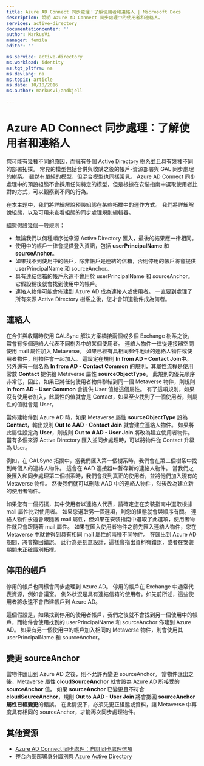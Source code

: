 ```yaml
---
title: Azure AD Connect 同步處理：了解使用者和連絡人 | Microsoft Docs
description: 說明 Azure AD Connect 同步處理中的使用者和連絡人。
services: active-directory
documentationcenter: ''
author: MarkusVi
manager: femila
editor: ''

ms.service: active-directory
ms.workload: identity
ms.tgt_pltfrm: na
ms.devlang: na
ms.topic: article
ms.date: 10/10/2016
ms.author: markusvi;andkjell

---
```

# <a name="azure-ad-connect-sync-understanding-users-and-contacts"></a>Azure AD Connect 同步處理：了解使用者和連絡人
您可能有幾種不同的原因，而擁有多個 Active Directory 樹系並且具有幾種不同的部署拓撲。 常見的模型包括合併與收購之後的帳戶-資源部署與 GAL 同步處理的樹系。 雖然有單純的模型，但混合模型也同樣常見。 Azure AD Connect 同步處理中的預設組態不會採用任何特定的模型，但是根據在安裝指南中選取使用者比對的方式，可以觀察到不同的行為。

在本主題中，我們將詳細解說預設組態在某些拓撲中的運作方式。 我們將詳細解說組態，以及可用來查看組態的同步處理規則編輯器。

組態假設幾個一般規則：

* 無論我們以何種順序從來源 Active Directory 匯入，最後的結果應一律相同。
* 使用中的帳戶一律會提供登入資訊，包括 **userPrincipalName** 和 **sourceAnchor**。
* 如果找不到使用中的帳戶，除非帳戶是連結的信箱，否則停用的帳戶將會提供 userPrincipalName 和 sourceAnchor。
* 具有連結信箱的帳戶永遠不會用於 userPrincipalName 和 sourceAnchor。 它假設稍後就會找到使用中的帳戶。
* 連絡人物件可能會佈建到 Azure AD 成為連絡人或使用者。 一直要到處理了所有來源 Active Directory 樹系之後，您才會知道物件成為何者。

## <a name="contacts"></a>連絡人
在合併與收購時使用 GALSync 解決方案橋接兩個或多個 Exchange 樹系之後，常會有多個連絡人代表不同樹系中的某個使用者。 連絡人物件一律從連接器空間使用 mail 屬性加入 Metaverse。 如果已經有具相同郵件地址的連絡人物件或使用者物件，則物件會一起加入。 這設定在規則 **In from AD – Contact Join**中。 另外還有一個名為 **In from AD - Contact Common** 的規則，其屬性流程是使用常數 **Contact** 提供給 Metaverse 屬性 **sourceObjectType**。 此規則的優先順序非常低，因此，如果已將任何使用者物件聯結到同一個 Metaverse 物件，則規則 **In from AD – User Common** 會提供 User 值給這個屬性。 有了這項規則，如果沒有使用者加入，此屬性的值就會是 Contact，如果至少找到了一個使用者，則屬性的值就會是 User。

當佈建物件到 Azure AD 時，如果 Metaverse 屬性 **sourceObjectType** 設為 **Contact**，輸出規則 **Out to AAD - Contact Join** 就會建立連絡人物件。 如果將此屬性設定為 **User**，則規則 **Out to AAD - User Join** 將改為建立使用者物件。
當有多個來源 Active Directory 匯入並同步處理時，可以將物件從 Contact 升級為 User。

例如，在 GALSync 拓撲中，當我們匯入第一個樹系時，我們會在第二個樹系中找到每個人的連絡人物件。 這會在 AAD 連接器中暫存新的連絡人物件。 當我們之後匯入和同步處理第二個樹系時，我們會找到真正的使用者，並將他們加入現有的 Metaverse 物件。 然後我們就可以刪除 AAD 中的連絡人物件，然後改為建立新的使用者物件。

如果您有一個拓撲，其中使用者以連絡人代表，請確定您在安裝指南中選取根據 mail 屬性比對使用者。 如果您選取另一個選項，則您的組態就會與順序有關。 連絡人物件永遠會跟隨著 mail 屬性，但如果在安裝指南中選取了此選項，使用者物件就只會跟隨著 mail 屬性。 如果在匯入使用者物件之前先匯入連絡人物件，您在 Metaverse 中就會得到具有相同 mail 屬性的兩種不同物件。 在匯出到 Azure AD 期間，將會擲回錯誤。 此行為是刻意設計，這樣會指出資料有錯誤，或者在安裝期間未正確識別拓撲。

## <a name="disabled-accounts"></a>停用的帳戶
停用的帳戶也同樣會同步處理到 Azure AD。 停用的帳戶在 Exchange 中通常代表資源，例如會議室。 例外狀況是具有連結信箱的使用者。如先前所述，這些使用者將永遠不會佈建帳戶到 Azure AD。

這個假設是，如果找到停用的使用者帳戶，我們之後就不會找到另一個使用中的帳戶，而物件會使用找到的 userPrincipalName 和 sourceAnchor 佈建到 Azure AD。 如果有另一個使用中的帳戶加入相同的 Metaverse 物件，則會使用其 userPrincipalName 和 sourceAnchor。

## <a name="changing-sourceanchor"></a>變更 sourceAnchor
當物件匯出到 Azure AD 之後，則不允許再變更 sourceAnchor。 當物件匯出之後，Metaverse 屬性 **cloudSourceAnchor** 就會設為 Azure AD 所接受的 **sourceAnchor** 值。 如果 **sourceAnchor** 已變更且不符合 **cloudSourceAnchor**，規則 **Out to AAD - User Join** 將會擲回 **sourceAnchor 屬性已經變更**的錯誤。 在此情況下，必須先更正組態或資料，讓 Metaverse 中再度具有相同的 sourceAnchor，才能再次同步處理物件。

## <a name="additional-resources"></a>其他資源
* [Azure AD Connect 同步處理：自訂同步處理選項](active-directory-aadconnectsync-whatis.md)
* [整合內部部署身分識別與 Azure Active Directory](active-directory-aadconnect.md)

<!--HONumber=Oct16_HO2-->


